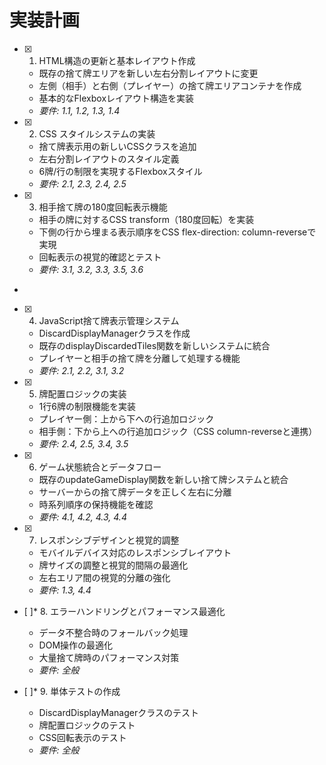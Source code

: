 # 実装計画

- [x] 1. HTML構造の更新と基本レイアウト作成





  - 既存の捨て牌エリアを新しい左右分割レイアウトに変更
  - 左側（相手）と右側（プレイヤー）の捨て牌エリアコンテナを作成
  - 基本的なFlexboxレイアウト構造を実装
  - _要件: 1.1, 1.2, 1.3, 1.4_

- [x] 2. CSS スタイルシステムの実装





  - 捨て牌表示用の新しいCSSクラスを追加
  - 左右分割レイアウトのスタイル定義
  - 6牌/行の制限を実現するFlexboxスタイル
  - _要件: 2.1, 2.3, 2.4, 2.5_

- [x] 3. 相手捨て牌の180度回転表示機能










  - 相手の牌に対するCSS transform（180度回転）を実装
  - 下側の行から埋まる表示順序をCSS flex-direction: column-reverseで実現
  - 回転表示の視覚的確認とテスト
  - _要件: 3.1, 3.2, 3.3, 3.5, 3.6_
-

- [x] 4. JavaScript捨て牌表示管理システム




  - DiscardDisplayManagerクラスを作成
  - 既存のdisplayDiscardedTiles関数を新しいシステムに統合
  - プレイヤーと相手の捨て牌を分離して処理する機能
  - _要件: 2.1, 2.2, 3.1, 3.2_

- [x] 5. 牌配置ロジックの実装





  - 1行6牌の制限機能を実装
  - プレイヤー側：上から下への行追加ロジック
  - 相手側：下から上への行追加ロジック（CSS column-reverseと連携）
  - _要件: 2.4, 2.5, 3.4, 3.5_

- [x] 6. ゲーム状態統合とデータフロー





  - 既存のupdateGameDisplay関数を新しい捨て牌システムと統合
  - サーバーからの捨て牌データを正しく左右に分離
  - 時系列順序の保持機能を確認
  - _要件: 4.1, 4.2, 4.3, 4.4_

- [x] 7. レスポンシブデザインと視覚的調整





  - モバイルデバイス対応のレスポンシブレイアウト
  - 牌サイズの調整と視覚的間隔の最適化
  - 左右エリア間の視覚的分離の強化
  - _要件: 1.3, 4.4_

- [ ]* 8. エラーハンドリングとパフォーマンス最適化
  - データ不整合時のフォールバック処理
  - DOM操作の最適化
  - 大量捨て牌時のパフォーマンス対策
  - _要件: 全般_

- [ ]* 9. 単体テストの作成
  - DiscardDisplayManagerクラスのテスト
  - 牌配置ロジックのテスト
  - CSS回転表示のテスト
  - _要件: 全般_
